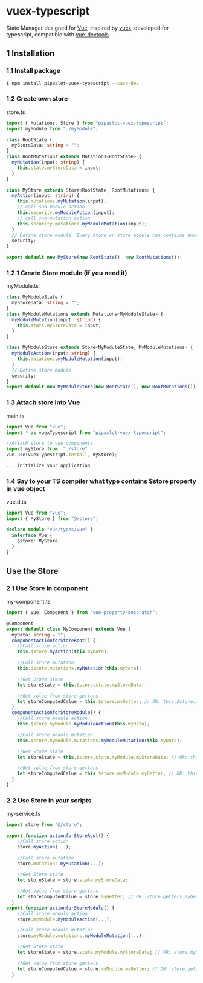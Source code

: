 # vuex-typescript

State Manager designed for [Vue](https://github.com/vuejs/vue), inspired by [vuex](https://github.com/vuejs/vuex), developed for typescript, compatible with [vue-devtools](https://github.com/vuejs/vue-devtools)

## 1 Installation

### 1.1 Install package

```bash
$ npm install pipaslot-vuex-typescript --save-dev
```

### 1.2 Create own store

store.ts

```ts
import { Mutations, Store } from "pipaslot-vuex-typescript";
import myModule from "./myModule";

class RootState {
  myStoreData: string = "";
}
class RootMutations extends Mutations<RootState> {
  myMutation(input: string) {
    this.state.myStoreData = input;
  }
}

class MyStore extends Store<RootState, RootMutations> {
  myAction(input: string) {
    this.mutations.myMutation(input);
    // call sub-module action
    this.security.myModuleAction(input);
    // call sub-mutation action
    this.security.mutations.myModuleMutation(input);
  }
  // Define store module. Every Store or store module can contains another Modules.
  security;
}

export default new MyStore(new RootState(), new RootMutations());
```

### 1.2.1 Create Store module (if you need it)

myModule.ts

```ts
class MyModuleState {
  myStoreData: string = "";
}
class MyModuleMutations extends Mutations<MyModuleState> {
  myModuleMutation(input: string) {
    this.state.myStoreData = input;
  }
}

class MyModuleStore extends Store<MyModuleState, MyModuleMutations> {
  myModuleAction(input: string) {
    this.mutations.myModuleMutation(input);
  }
  // Define store module
  security;
}
export default new MyModuleStore(new RootState(), new RootMutations());
```

### 1.3 Attach store into Vue

main.ts

```ts
import Vue from "vue";
import * as vuexTypescript from "pipaslot-vuex-typescript";

//Attach store to vue components
import myStore from  "./store"
Vue.use(vuexTypescript.install, myStore);

... initialize your application
```

### 1.4 Say to your TS compiler what type contains $store property in vue object

vue.d.ts

```ts
import Vue from "vue";
import { MyStore } from "@/store";

declare module "vue/types/vue" {
  interface Vue {
    $store: MyStore;
  }
}
```

## Use the Store

### 2.1 Use Store in component

my-component.ts

```ts
import { Vue, Component } from "vue-property-decorator";

@Component
export default class MyComponent extends Vue {
  myData: string = "";
  componentActionforStoreRoot() {
    //Call store action
    this.$store.myAction(this.myData);

    //Call store mutation
    this.$store.mutations.myMutation(this.myData);

    //Get Store state
    let storeState = this.$store.state.myStoreData;

    //Get value from store getters
    let storeComputedCalue = this.$store.myGetter; // OR: this.$store.getters.myGetter
  }
  componentActionforStoreModule() {
    //Call store module action
    this.$store.myModule.myModuleAction(this.myData);

    //Call store module mutation
    this.$store.myModule.mutations.myModuleMutation(this.myData);

    //Get Store state
    let storeState = this.$store.state.myModule.myStoreData; // OR: this.$store.myModule.state.myStoreData

    //Get value from store getters
    let storeComputedCalue = this.$store.myModule.myGetter; // OR: this.$store.getters.myModule.myGetter
  }
}
```

### 2.2 Use Store in your scripts

my-service.ts

```ts
import store from "@/store";

export function actionforStoreRoot() {
    //Call store action
    store.myAction(...);

    //Call store mutation
    store.mutations.myMutation(...);  

    //Get Store state
    let storeState = store.state.myStoreData;

    //Get value from store getters
    let storeComputedCalue = store.myGetter; // OR: store.getters.myGetter
  }
export function actionforStoreModule() {
    //Call store module action
    store.myModule.myModuleAction(...);

    //Call store module mutation
    store.myModule.mutations.myModuleMutation(...);  

    //Get Store state
    let storeState = store.state.myModule.myStoreData; // OR: store.myModule.state.myStoreData

    //Get value from store getters
    let storeComputedCalue = store.myModule.myGetter; // OR: store.getters.myModule.myGetter
  }
```
